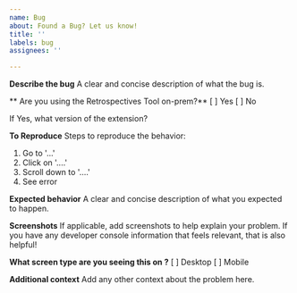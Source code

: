 ```yaml
---
name: Bug
about: Found a Bug? Let us know!
title: ''
labels: bug
assignees: ''

---
```


**Describe the bug**
A clear and concise description of what the bug is.

** Are you using the Retrospectives Tool on-prem?**
[ ] Yes
[ ] No

If Yes, what version of the extension?

**To Reproduce**
Steps to reproduce the behavior:
1. Go to '...'
2. Click on '....'
3. Scroll down to '....'
4. See error

**Expected behavior**
A clear and concise description of what you expected to happen.

**Screenshots**
If applicable, add screenshots to help explain your problem. If you have any developer console information that feels relevant, that is also helpful!

**What screen type are you seeing this on ?**
[ ] Desktop
[ ] Mobile

**Additional context**
Add any other context about the problem here.
